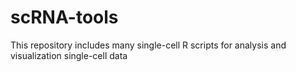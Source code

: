 # scRNA-tools
This repository includes many single-cell R scripts for analysis and visualization single-cell data
